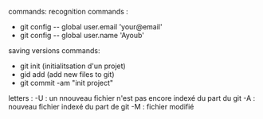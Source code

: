commands: 
recognition commands : 
- git config -- global user.email 'your@email'
- git config -- global user.name 'Ayoub'

saving versions commands:
- git init (initialitsation d'un projet)
- gid add (add new files to git)
- git commit -am "init project"

letters :
-U : un nnouveau fichier n'est pas encore indexé du part du git
-A : nouveau fichier indexé du part de git
-M : fichier modifié 



